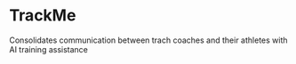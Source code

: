 # TrackMe
Consolidates communication between trach coaches and their athletes with AI training assistance
